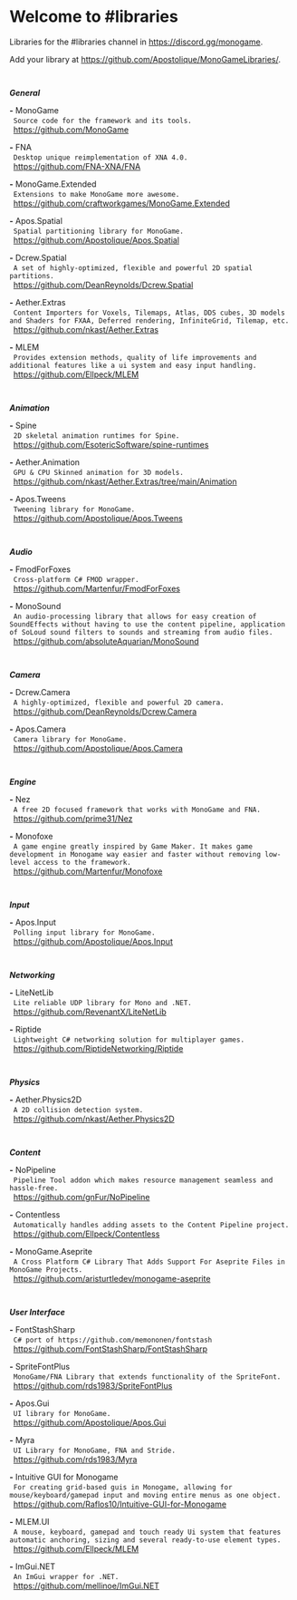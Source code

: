 # Welcome to #libraries
Libraries for the #libraries channel in <https://discord.gg/monogame>.

Add your library at <https://github.com/Apostolique/MonoGameLibraries/>.

```
 
```
__***General***__

**-** MonoGame  
 `Source code for the framework and its tools.`  
 <https://github.com/MonoGame>  

**-** FNA  
 `Desktop unique reimplementation of XNA 4.0.`  
 <https://github.com/FNA-XNA/FNA>  

**-** MonoGame.Extended  
 `Extensions to make MonoGame more awesome.`  
 <https://github.com/craftworkgames/MonoGame.Extended>  

**-** Apos.Spatial  
 `Spatial partitioning library for MonoGame.`  
 <https://github.com/Apostolique/Apos.Spatial>  

**-** Dcrew.Spatial  
 `A set of highly-optimized, flexible and powerful 2D spatial partitions.`  
 <https://github.com/DeanReynolds/Dcrew.Spatial>  

**-** Aether.Extras  
 `Content Importers for Voxels, Tilemaps, Atlas, DDS cubes, 3D models and Shaders for FXAA, Deferred rendering, InfiniteGrid, Tilemap, etc.`  
 <https://github.com/nkast/Aether.Extras>  

**-** MLEM  
 `Provides extension methods, quality of life improvements and additional features like a ui system and easy input handling.`  
 <https://github.com/Ellpeck/MLEM>  

```
 
```
__***Animation***__

**-** Spine  
 `2D skeletal animation runtimes for Spine.`  
 <https://github.com/EsotericSoftware/spine-runtimes>  

**-** Aether.Animation  
 `GPU & CPU Skinned animation for 3D models.`  
 <https://github.com/nkast/Aether.Extras/tree/main/Animation>  

**-** Apos.Tweens  
 `Tweening library for MonoGame.`  
 <https://github.com/Apostolique/Apos.Tweens>  

```
 
```
__***Audio***__

**-** FmodForFoxes  
 `Cross-platform C# FMOD wrapper.`  
 <https://github.com/Martenfur/FmodForFoxes>  

**-** MonoSound  
 `An audio-processing library that allows for easy creation of SoundEffects without having to use the content pipeline, application of SoLoud sound filters to sounds and streaming from audio files.`  
 <https://github.com/absoluteAquarian/MonoSound>  

```
 
```
__***Camera***__

**-** Dcrew.Camera  
 `A highly-optimized, flexible and powerful 2D camera.`  
 <https://github.com/DeanReynolds/Dcrew.Camera>  

**-** Apos.Camera  
 `Camera library for MonoGame.`  
 <https://github.com/Apostolique/Apos.Camera>  

```
 
```
__***Engine***__

**-** Nez  
 `A free 2D focused framework that works with MonoGame and FNA.`  
 <https://github.com/prime31/Nez>  

**-** Monofoxe  
 `A game engine greatly inspired by Game Maker. It makes game development in Monogame way easier and faster without removing low-level access to the framework.`  
 <https://github.com/Martenfur/Monofoxe>  

```
 
```
__***Input***__

**-** Apos.Input  
 `Polling input library for MonoGame.`  
 <https://github.com/Apostolique/Apos.Input>  

```
 
```
__***Networking***__

**-** LiteNetLib  
 `Lite reliable UDP library for Mono and .NET.`  
 <https://github.com/RevenantX/LiteNetLib>  

**-** Riptide  
 `Lightweight C# networking solution for multiplayer games.`  
 <https://github.com/RiptideNetworking/Riptide>  

```
 
```
__***Physics***__

**-** Aether.Physics2D  
 `A 2D collision detection system.`  
 <https://github.com/nkast/Aether.Physics2D>  

```
 
```
__***Content***__

**-** NoPipeline  
 `Pipeline Tool addon which makes resource management seamless and hassle-free.`  
 <https://github.com/gnFur/NoPipeline>  

**-** Contentless  
 `Automatically handles adding assets to the Content Pipeline project.`  
 <https://github.com/Ellpeck/Contentless>  

**-** MonoGame.Aseprite  
 `A Cross Platform C# Library That Adds Support For Aseprite Files in MonoGame Projects.`  
 <https://github.com/aristurtledev/monogame-aseprite>  

```
 
```
__***User Interface***__

**-** FontStashSharp  
 `C# port of https://github.com/memononen/fontstash`  
 <https://github.com/FontStashSharp/FontStashSharp>  

**-** SpriteFontPlus  
 `MonoGame/FNA Library that extends functionality of the SpriteFont.`  
 <https://github.com/rds1983/SpriteFontPlus>  

**-** Apos.Gui  
 `UI library for MonoGame.`  
 <https://github.com/Apostolique/Apos.Gui>  

**-** Myra  
 `UI Library for MonoGame, FNA and Stride.`  
 <https://github.com/rds1983/Myra>  

**-** Intuitive GUI for Monogame  
 `For creating grid-based guis in Monogame, allowing for mouse/keyboard/gamepad input and moving entire menus as one object.`  
 <https://github.com/Raflos10/Intuitive-GUI-for-Monogame>  

**-** MLEM.UI  
 `A mouse, keyboard, gamepad and touch ready Ui system that features automatic anchoring, sizing and several ready-to-use element types.`  
 <https://github.com/Ellpeck/MLEM>  

**-** ImGui.NET  
 `An ImGui wrapper for .NET.`  
 <https://github.com/mellinoe/ImGui.NET>  
